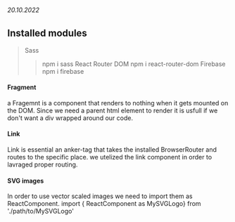 ###### 20.10.2022
## Installed modules<br>

> Sass
>> npm i sass
> React Router DOM
>> npm i react-router-dom
> Firebase
>> npm i firebase

#### Fragment
a Fragemnt is a component that renders to nothing when it gets mounted on the DOM.
Since we need a parent html element to render it is usfull if we don't want a div
wrapped around our code.

#### Link
Link is essential an anker-tag that takes the installed BrowserRouter and routes to the specific place.
we utelized the link component in order to lavraged proper routing.<br>

#### SVG images
In order to use vector scaled images we need to import them as ReactComponent.
import { ReactComponent as MySVGLogo} from './path/to/MySVGLogo'<br>
<MySVGLogo/><br>


